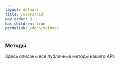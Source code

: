 ```yaml
---
layout: default
title: /users/:id
nav_order: 3
has_children: true
permalink: /docs/methods
---
```


### Методы

Здесь описаны все публичные методы нашего API.
